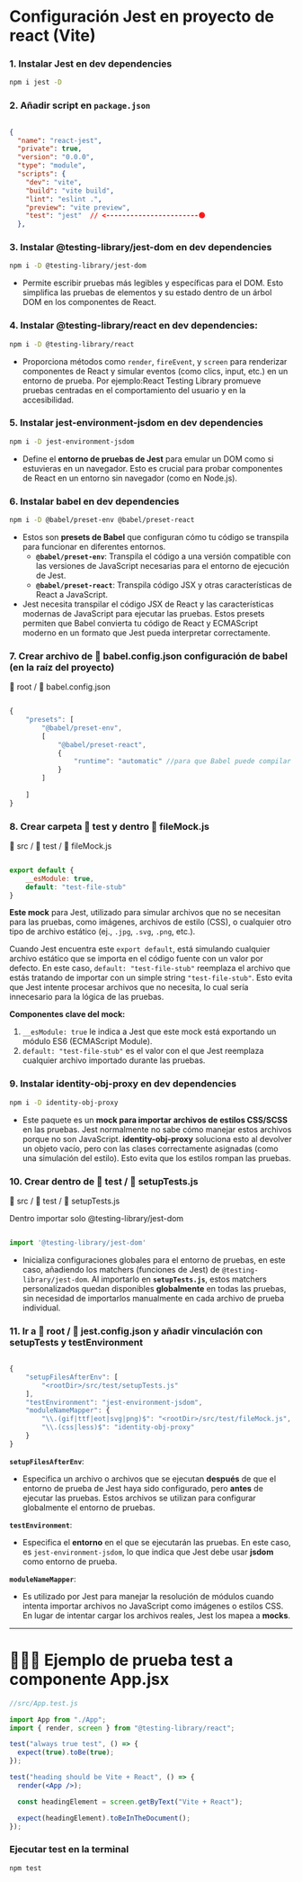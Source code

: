 # Configuración Jest en proyecto de react (Vite)

### 1. Instalar Jest en dev dependencies

```bash
npm i jest -D
```

### 2. Añadir script en `package.json`

```json

{
  "name": "react-jest",
  "private": true,
  "version": "0.0.0",
  "type": "module",
  "scripts": {
    "dev": "vite",
    "build": "vite build",
    "lint": "eslint .",
    "preview": "vite preview",
    "test": "jest"  // <-----------------------🟢
  },
```

### 3. Instalar @testing-library/jest-dom en dev dependencies

```bash
npm i -D @testing-library/jest-dom
```

- Permite escribir pruebas más legibles y específicas para el DOM. Esto simplifica las pruebas de elementos y su estado dentro de un árbol DOM en los componentes de React.

### 4. Instalar @testing-library/react en dev dependencies:

```bash
npm i -D @testing-library/react
```

- Proporciona métodos como `render`, `fireEvent`, y `screen` para renderizar componentes de React y simular eventos (como clics, input, etc.) en un entorno de prueba. Por ejemplo:React Testing Library promueve pruebas centradas en el comportamiento del usuario y en la accesibilidad.

### 5. Instalar jest-environment-jsdom en dev dependencies

```bash
npm i -D jest-environment-jsdom
```

- Define el **entorno de pruebas de Jest** para emular un DOM como si estuvieras en un navegador. Esto es crucial para probar componentes de React en un entorno sin navegador (como en Node.js).

### 6. Instalar babel en dev dependencies

```bash
npm i -D @babel/preset-env @babel/preset-react
```

- Estos son **presets de Babel** que configuran cómo tu código se transpila para funcionar en diferentes entornos.
    - **`@babel/preset-env`**: Transpila el código a una versión compatible con las versiones de JavaScript necesarias para el entorno de ejecución de Jest.
    - **`@babel/preset-react`**: Transpila código JSX y otras características de React a JavaScript.
- Jest necesita transpilar el código JSX de React y las características modernas de JavaScript para ejecutar las pruebas. Estos presets permiten que Babel convierta tu código de React y ECMAScript moderno en un formato que Jest pueda interpretar correctamente.

### 7. Crear archivo de 📄 babel.config.json configuración de babel (en la raíz del proyecto)

📁 root / 📄 babel.config.json

```jsx

{
    "presets": [
        "@babel/preset-env",
        [
            "@babel/preset-react",
            {
                "runtime": "automatic" //para que Babel puede compilar JSX sin que se tenga que importar React en cada archivo.
            }
        ]
        
    ]
}
```

### 8. Crear carpeta 📁 test y dentro 📄 fileMock.js

📁 src / 📁 test / 📄 fileMock.js 

```jsx

export default {
    __esModule: true,
    default: "test-file-stub"
}
```

**Este mock** para Jest, utilizado para simular archivos que no se necesitan para las pruebas, como imágenes, archivos de estilo (CSS), o cualquier otro tipo de archivo estático (ej., `.jpg`, `.svg`, `.png`, etc.).

Cuando Jest encuentra este `export default`, está simulando cualquier archivo estático que se importa en el código fuente con un valor por defecto. En este caso, `default: "test-file-stub"` reemplaza el archivo que estás tratando de importar con un simple string `"test-file-stub"`. Esto evita que Jest intente procesar archivos que no necesita, lo cual sería innecesario para la lógica de las pruebas.

**Componentes clave del mock:**

1. `__esModule: true` le indica a Jest que este mock está exportando un módulo ES6 (ECMAScript Module).
2. `default: "test-file-stub"` es el valor con el que Jest reemplaza cualquier archivo importado durante las pruebas.

### 9. Instalar identity-obj-proxy en dev dependencies

```bash
npm i -D identity-obj-proxy
```

- Este paquete es un **mock para importar archivos de estilos CSS/SCSS** en las pruebas. Jest normalmente no sabe cómo manejar estos archivos porque no son JavaScript. **identity-obj-proxy** soluciona esto al devolver un objeto vacío, pero con las clases correctamente asignadas (como una simulación del estilo). Esto evita que los estilos rompan las pruebas.

### 10. Crear dentro de 📁 test / 📄 setupTests.js

📁 src / 📁 test / 📄 setupTests.js 

Dentro importar solo @testing-library/jest-dom

```jsx

import '@testing-library/jest-dom'
```

- Inicializa configuraciones globales para el entorno de pruebas, en este caso, añadiendo los matchers (funciones de Jest) de `@testing-library/jest-dom`. Al importarlo en **`setupTests.js`**, estos matchers personalizados quedan disponibles **globalmente** en todas las pruebas, sin necesidad de importarlos manualmente en cada archivo de prueba individual.

### 11. Ir a 📁 root / 📄 jest.config.json y añadir vinculación con setupTests y testEnvironment

```jsx

{
    "setupFilesAfterEnv": [
        "<rootDir>/src/test/setupTests.js"
    ],
    "testEnvironment": "jest-environment-jsdom",
    "moduleNameMapper": {
        "\\.(gif|ttf|eot|svg|png)$": "<rootDir>/src/test/fileMock.js",
        "\\.(css|less)$": "identity-obj-proxy"
    }
}
```

**`setupFilesAfterEnv`**:

- Especifica un archivo o archivos que se ejecutan **después** de que el entorno de prueba de Jest haya sido configurado, pero **antes** de ejecutar las pruebas. Estos archivos se utilizan para configurar globalmente el entorno de pruebas.

**`testEnvironment`**:

- Especifica el **entorno** en el que se ejecutarán las pruebas. En este caso, es `jest-environment-jsdom`, lo que indica que Jest debe usar **jsdom** como entorno de prueba.

**`moduleNameMapper`**:

- Es utilizado por Jest para manejar la resolución de módulos cuando intenta importar archivos no JavaScript como imágenes o estilos CSS. En lugar de intentar cargar los archivos reales, Jest los mapea a **mocks**.

---

# 👨🏻‍💻 Ejemplo de prueba test a componente App.jsx

```jsx
//src/App.test.js

import App from "./App";
import { render, screen } from "@testing-library/react";

test("always true test", () => {
  expect(true).toBe(true);
});

test("heading should be Vite + React", () => {
  render(<App />);

  const headingElement = screen.getByText("Vite + React");

  expect(headingElement).toBeInTheDocument();
});
```

### Ejecutar test en la terminal

```bash
npm test
```